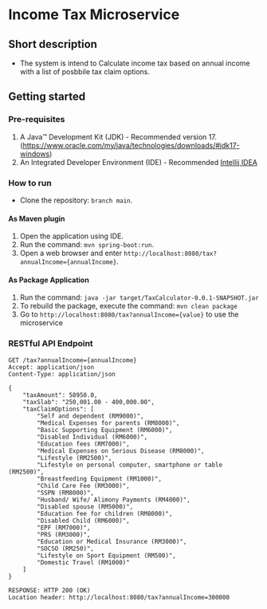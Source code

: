 # Income Tax Microservice

## Short description
- The system is intend to Calculate income tax based on annual income with a list of posbbile tax claim options.

## Getting started
### Pre-requisites
1. A Java™ Development Kit (JDK) - Recommended version 17.(https://www.oracle.com/my/java/technologies/downloads/#jdk17-windows) <br/>
2. An Integrated Developer Environment (IDE) - Recommended [Intellij IDEA](https://www.jetbrains.com/idea/) <br/>

### How to run
- Clone the repository: `branch main`.

#### As Maven plugin
1. Open the application using IDE.
2. Run the command: `mvn spring-boot:run`.
3. Open a web browser and enter `http://localhost:8080/tax?annualIncome={annualIncome}`.

#### As Package Application
1. Run the command: `java -jar target/TaxCalculator-0.0.1-SNAPSHOT.jar`
2. To rebuild the package, execute the command: `mvn clean package`
3. Go to `http://localhost:8080/tax?annualIncome={value}` to use the microservice

### RESTful API Endpoint
```
GET /tax?annualIncome={annualIncome}
Accept: application/json
Content-Type: application/json

{
    "taxAmount": 58950.0,
    "taxSlab": "250,001.00 - 400,000.00",
    "taxClaimOptions": [
        "Self and dependent (RM9000)",
        "Medical Expenses for parents (RM8000)",
        "Basic Supporting Equipment (RM6000)",
        "Disabled Individual (RM6000)",
        "Education fees (RM7000)",
        "Medical Expenses on Serious Disease (RM8000)",
        "Lifestyle (RM2500)",
        "Lifestyle on personal computer, smartphone or table (RM2500)",
        "Breastfeeding Equipment (RM1000)",
        "Child Care Fee (RM3000)",
        "SSPN (RM8000)",
        "Husband/ Wife/ Alimony Payments (RM4000)",
        "Disabled spouse (RM5000)",
        "Education fee for children (RM8000)",
        "Disabled Child (RM6000)",
        "EPF (RM7000)",
        "PRS (RM3000)",
        "Education or Medical Insurance (RM3000)",
        "SOCSO (RM250)",
        "Lifestyle on Sport Equipment (RM500)",
        "Domestic Travel (RM1000)"
    ]
}

RESPONSE: HTTP 200 (OK)
Location header: http://localhost:8080/tax?annualIncome=300000
```
